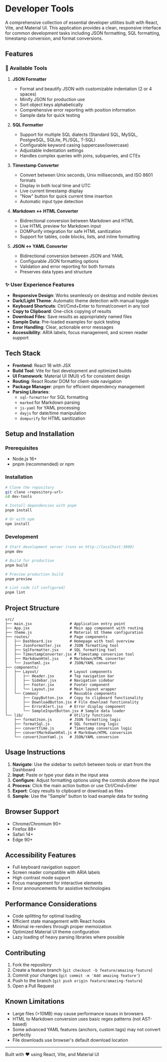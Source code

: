 # Developer Tools

A comprehensive collection of essential developer utilities built with React, Vite, and Material UI. This application provides a clean, responsive interface for common development tasks including JSON formatting, SQL formatting, timestamp conversion, and format conversions.

## Features

### 🔧 Available Tools

1. **JSON Formatter**
   - Format and beautify JSON with customizable indentation (2 or 4 spaces)
   - Minify JSON for production use
   - Sort object keys alphabetically
   - Comprehensive error reporting with position information
   - Sample data for quick testing

2. **SQL Formatter**
   - Support for multiple SQL dialects (Standard SQL, MySQL, PostgreSQL, SQLite, PL/SQL, T-SQL)
   - Configurable keyword casing (uppercase/lowercase)
   - Adjustable indentation settings
   - Handles complex queries with joins, subqueries, and CTEs

3. **Timestamp Converter**
   - Convert between Unix seconds, Unix milliseconds, and ISO 8601 formats
   - Display in both local time and UTC
   - Live current timestamp display
   - "Now" button for quick current time insertion
   - Automatic input type detection

4. **Markdown ↔ HTML Converter**
   - Bidirectional conversion between Markdown and HTML
   - Live HTML preview for Markdown input
   - DOMPurify integration for safe HTML sanitization
   - Support for tables, code blocks, lists, and inline formatting

5. **JSON ↔ YAML Converter**
   - Bidirectional conversion between JSON and YAML
   - Configurable JSON formatting options
   - Validation and error reporting for both formats
   - Preserves data types and structure

### ✨ User Experience Features

- **Responsive Design**: Works seamlessly on desktop and mobile devices
- **Dark/Light Theme**: Automatic theme detection with manual toggle
- **Keyboard Shortcuts**: Ctrl/Cmd+Enter to format/convert in any tool
- **Copy to Clipboard**: One-click copying of results
- **Download Files**: Save results as appropriately named files
- **Sample Data**: Pre-loaded examples for quick testing
- **Error Handling**: Clear, actionable error messages
- **Accessibility**: ARIA labels, focus management, and screen reader support

## Tech Stack

- **Frontend**: React 18 with JSX
- **Build Tool**: Vite for fast development and optimized builds
- **UI Framework**: Material UI (MUI) v5 for consistent design
- **Routing**: React Router DOM for client-side navigation
- **Package Manager**: pnpm for efficient dependency management
- **Parsing Libraries**:
  - `sql-formatter` for SQL formatting
  - `marked` for Markdown parsing
  - `js-yaml` for YAML processing
  - `dayjs` for date/time manipulation
  - `dompurify` for HTML sanitization

## Setup and Installation

### Prerequisites

- Node.js 16+ 
- pnpm (recommended) or npm

### Installation

```bash
# Clone the repository
git clone <repository-url>
cd dev-tools

# Install dependencies with pnpm
pnpm install

# Or with npm
npm install
```

### Development

```bash
# Start development server (runs on http://localhost:3000)
pnpm dev

# Build for production
pnpm build

# Preview production build
pnpm preview

# Lint code (if configured)
pnpm lint
```

## Project Structure

```
src/
├── main.jsx                 # Application entry point
├── App.jsx                  # Main app component with routing
├── theme.js                 # Material UI theme configuration
├── routes/                  # Page components
│   ├── Dashboard.jsx        # Homepage with tool overview
│   ├── JsonFormatter.jsx    # JSON formatting tool
│   ├── SqlFormatter.jsx     # SQL formatting tool
│   ├── TimestampConverter.jsx # Timestamp conversion tool
│   ├── MarkdownHtml.jsx     # Markdown/HTML converter
│   └── JsonYaml.jsx         # JSON/YAML converter
├── components/
│   ├── Layout/              # Layout components
│   │   ├── Header.jsx       # Top navigation bar
│   │   ├── Sidebar.jsx      # Navigation sidebar
│   │   ├── Footer.jsx       # Footer component
│   │   └── Layout.jsx       # Main layout wrapper
│   └── Common/              # Reusable components
│       ├── CopyButton.jsx   # Copy to clipboard functionality
│       ├── DownloadButton.jsx # File download functionality
│       ├── ErrorAlert.jsx   # Error display component
│       └── SampleInputButton.jsx # Sample data loader
└── lib/                     # Utility functions
    ├── formatJson.js        # JSON formatting logic
    ├── formatSql.js         # SQL formatting logic
    ├── convertTime.js       # Timestamp conversion logic
    ├── convertMarkdownHtml.js # Markdown/HTML conversion
    └── convertJsonYaml.js   # JSON/YAML conversion
```

## Usage Instructions

1. **Navigate**: Use the sidebar to switch between tools or start from the Dashboard
2. **Input**: Paste or type your data in the input area
3. **Configure**: Adjust formatting options using the controls above the input
4. **Process**: Click the main action button or use Ctrl/Cmd+Enter
5. **Export**: Copy results to clipboard or download as files
6. **Sample**: Use the "Sample" button to load example data for testing

## Browser Support

- Chrome/Chromium 90+
- Firefox 88+
- Safari 14+
- Edge 90+

## Accessibility Features

- Full keyboard navigation support
- Screen reader compatible with ARIA labels
- High contrast mode support
- Focus management for interactive elements
- Error announcements for assistive technologies

## Performance Considerations

- Code splitting for optimal loading
- Efficient state management with React hooks
- Minimal re-renders through proper memoization
- Optimized Material UI theme configuration
- Lazy loading of heavy parsing libraries where possible

## Contributing

1. Fork the repository
2. Create a feature branch (`git checkout -b feature/amazing-feature`)
3. Commit your changes (`git commit -m 'Add amazing feature'`)
4. Push to the branch (`git push origin feature/amazing-feature`)
5. Open a Pull Request

## Known Limitations

- Large files (>10MB) may cause performance issues in browsers
- HTML to Markdown conversion uses basic regex patterns (not AST-based)
- Some advanced YAML features (anchors, custom tags) may not convert perfectly
- File downloads use browser's default download location

---

Built with ❤️ using React, Vite, and Material UI